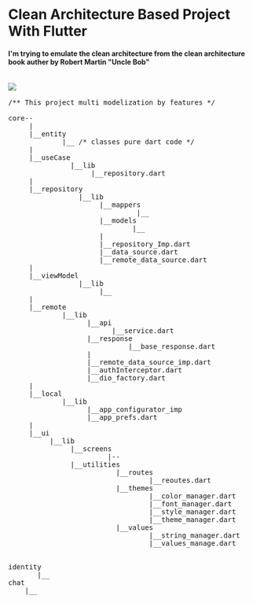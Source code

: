 # Clean Architecture Based Project With Flutter
#### I'm trying to emulate the clean architecture from the clean architecture book auther by Robert Martin "Uncle Bob"
<pre>

<img src="[https://user-images.githubusercontent.com/60006881/125201500-220a8600-e278-11eb-86fa-eeda6447af99.png](https://blog.cleancoder.com/uncle-bob/images/2012-08-13-the-clean-architecture/CleanArchitecture.jpg)"></img>

/** This project multi modelization by features */

core--
     |
     |__entity
             |__ /* classes pure dart code */
     |
     |__useCase
               |__lib
                    |__repository.dart 
     |
     |__repository
                 |__lib
                      |__mappers
                               |__
                      |__models
                              |__
                      |
                      |__repository_Imp.dart
                      |__data_source.dart
                      |__remote_data_source.dart
     |
     |__viewModel
                 |__lib
                      |__
     |
     |__remote
             |__lib
                   |__api
                         |__service.dart
                   |__response
                             |__base_response.dart
                   |
                   |__remote_data_source_imp.dart
                   |__authInterceptor.dart
                   |__dio_factory.dart
     |
     |__local
             |__lib
                   |__app_configurator_imp
                   |__app_prefs.dart
     |
     |__ui
          |__lib
               |__screens
                        |--
               |__utilities
                          |__routes
                                  |__reoutes.dart
                          |__themes
                                  |__color_manager.dart
                                  |__font_manager.dart
                                  |__style_manager.dart
                                  |__theme_manager.dart
                          |__values
                                  |__string_manager.dart
                                  |__values_manage.dart


identity
       |__ 
chat
    |__
